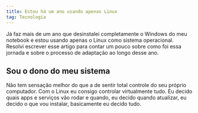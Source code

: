 ```yaml
---
title: Estou há um ano usando apenas Linux
tag: Tecnologia
---
```


Já faz mais de um ano que desinstalei completamente o Windows do meu notebook e estou usando apenas o Linux como sistema operacional. Resolvi escrever esse artigo para contar um pouco sobre como foi essa jornada e sobre o processo de adaptação ao longo desse ano. 


## Sou o dono do meu sistema

Não tem sensação melhor do que a de sentir total controle do seu próprio computador. Com o Linux eu consigo controlar virtualmente tudo. Eu decido quais apps e serviços vão rodar e quando, eu decido quando atualizar, eu decido o que vou instalar, basicamente eu decido tudo.

